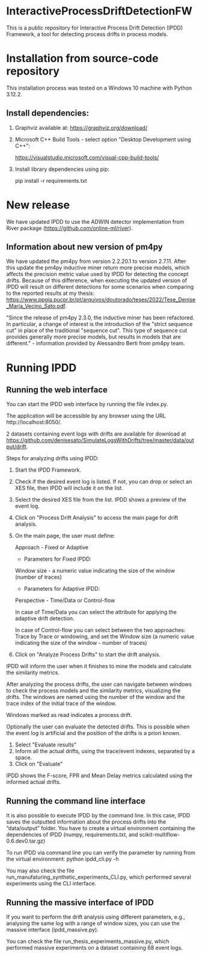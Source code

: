 # InteractiveProcessDriftDetectionFW
This is a public repository for Interactive Process Drift Detection (IPDD) Framework, a tool for detecting process drifts in process models. 

# Installation from source-code repository
This installation process was tested on a Windows 10 machine with Python 3.12.2. 

## Install dependencies:
1) Graphviz available at: https://graphviz.org/download/
   
3) Microsoft C++ Build Tools - select option "Desktop Development using C++":
   
	https://visualstudio.microsoft.com/visual-cpp-build-tools/

4) Install library dependencies using pip:
   
	pip install -r requirements.txt


# New release
We have updated IPDD to use the ADWIN detector implementation from River package (https://github.com/online-ml/river).

## Information about new version of pm4py
We have updated the pm4py from version 2.2.20.1 to version 2.7.11. After this update the pm4py inductive miner return more precise models, which affects the precision metric value used by IPDD for detecting the concept drifts. Because of this difference, when executing the updated version of IPDD will result on different detections for some scenarios when comparing to the reported results at my thesis: https://www.ppgia.pucpr.br/pt/arquivos/doutorado/teses/2022/Tese_Denise_Maria_Vecino_Sato.pdf. 

"Since the release of pm4py 2.3.0, the inductive miner has been refactored. In particular, a change of interest is the introduction of the "strict sequence cut" in place of the traditional "sequence cut". This type of sequence cut provides generally more precise models, but results in models that are different." - information provided by Alessandro Berti from pm4py team. 

# Running IPDD
## Running the web interface
You can start the IPDD web interface by running the file index.py.

The application will be accessible by any browser using the URL http://localhost:8050/.

2 datasets containing event logs with drifts are available for download at https://github.com/denisesato/SimulateLogsWithDrifts/tree/master/data/output/drift. 

Steps for analyzing drifts using IPDD:

1) Start the IPDD Framework. 
 
2) Check if the desired event log is listed. If not, you can drop or select an XES file, then IPDD will include it on the list.

3) Select the desired XES file from the list. IPDD shows a preview of the event log. 

4) Click on "Process Drift Analysis" to access the main page for drift analysis.

5) On the main page, the user must define:

	Approach - Fixed or Adaptive 
   
   	- Parameters for Fixed IPDD:
   	
	Window size - a numeric value indicating the size of the window (number of traces)
   
   	- Parameters for Adaptive IPDD:
   	
	Perspective - Time/Data or Control-flow
   
   	In case of Time/Data you can select the attribute for applying the adaptive drift detection.
   
   	In case of Control-flow you can select between the two approaches: Trace by Trace or windowing, and set the Window size (a numeric value indicating the size of the window - number of traces)

6) Click on "Analyze Process Drifts" to start the drift analysis. 

IPDD will inform the user when it finishes to mine the models and calculate the similarity metrics.

After analyzing the process drifts, the user can navigate between windows to check the process models and the similarity metrics, visualizing the drifts. The windows are named using the number of the window and the trace index of the initial trace of the window.

Windows marked as read indicates a process drift. 

Optionally the user can evaluate the detected drifts. This is possible when the event log is artificial and the position of the drifts is a priori known.

1) Select "Evaluate results"
2) Inform all the actual drifts, using the trace/event indexes, separated by a space.
3) Click on "Evaluate"

IPDD shows the F-score, FPR and Mean Delay metrics calculated using the informed actual drifts. 

## Running the command line interface

It is also possible to execute IPDD by the command line. In this case, IPDD saves the outputted information about the process drifts into the “data/output” folder. You have to create a virtual environment containing the dependencies of IPDD (numpy, requirements.txt, and scikit-multiflow-0.6.dev0.tar.gz)

To run IPDD via command line you can verify the parameter by running from the virtual environment: 
python ipdd_cli.py -h

You may also check the file run_manufaturing_synthetic_experiments_CLI.py, which performed several experiments using the CLI interface.

## Running the massive interface of IPDD 

If you want to perform the drift analysis using different parameters, e.g., analysing the same log with a range of window sizes, you can use the massive interface (ipdd_massive.py). 

You can check the file run_thesis_experiments_massive.py, which performed massive experiments on a dataset containing 68 event logs.
